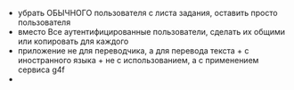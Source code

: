 - убрать ОБЫЧНОГО пользователя с листа задания, оставить просто пользователя
- вместо Все аутентифицированные пользователи, сделать их общими или копировать для каждого
- приложение не для переводчика, а для перевода текста + с иностранного языка + не с использованием, а с применением сервиса g4f
- 